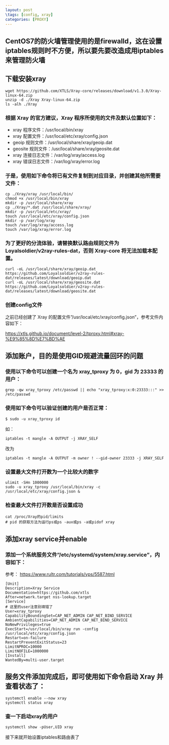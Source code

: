 ```yaml
---
layout: post
\tags: [config, xray]
categories: [PROXY]
---
```



## CentOS7的防火墙管理使用的是firewalld，这在设置iptables规则时不方便，所以要先要改造成用iptables来管理防火墙

## 下载安装xray
```
wget https://github.com/XTLS/Xray-core/releases/download/v1.3.0/Xray-linux-64.zip 
unzip -d ./Xray Xray-linux-64.zip 
ls -alh ./Xray 
```

### 根据 Xray 的官方建议，Xray 程序所使用的文件及默认位置如下： 
* xray 程序文件：/usr/local/bin/xray 
* xray 配置文件：/usr/local/etc/xray/config.json 
* geoip 规则文件：/usr/local/share/xray/geoip.dat 
* geosite 规则文件：/usr/local/share/xray/geosite.dat 
* xray 连接日志文件：/var/log/xray/access.log 
* xray 错误日志文件：/var/log/xray/error.log 
### 于是，使用如下命令将已有文件复制到对应目录，并创建其他所需要文件： 
```
cp ./Xray/xray /usr/local/bin/ 
chmod +x /usr/local/bin/xray 
mkdir -p /usr/local/share/xray 
cp ./Xray/*.dat /usr/local/share/xray/ 
mkdir -p /usr/local/etc/xray/ 
touch /usr/local/etc/xray/config.json 
mkdir -p /var/log/xray 
touch /var/log/xray/access.log 
touch /var/log/xray/error.log 
```
### 为了更好的分流体验，请替换默认路由规则文件为 Loyalsoldier/v2ray-rules-dat，否则 Xray-core 将无法加载本配置。 
```
curl -oL /usr/local/share/xray/geoip.dat https://github.com/Loyalsoldier/v2ray-rules-dat/releases/latest/download/geoip.dat 
curl -oL /usr/local/share/xray/geosite.dat https://github.com/Loyalsoldier/v2ray-rules-dat/releases/latest/download/geosite.dat
```
### 创建config文件

之前已经创建了 Xray 的配置文件”/usr/local/etc/xray/config.json”，参考文件内容如下： 
> 
https://xtls.github.io/document/level-2/tproxy.html#xray-%E9%85%8D%E7%BD%AE

## 添加账户，目的是使用GID规避流量回环的问题
### 使用以下命令可以创建一个名为 xray_tproxy 为 0，gid 为 23333 的用户： 
```
grep -qw xray_tproxy /etc/passwd || echo "xray_tproxy:x:0:23333:::" >> /etc/passwd 
```
### 使用如下命令可以验证创建的用户是否正常： 
```
$ sudo -u xray_tproxy id 
```

如： 
```
iptables -t mangle -A OUTPUT -j XRAY_SELF 
```
改为 
```
iptables -t mangle -A OUTPUT -m owner ! --gid-owner 23333 -j XRAY_SELF 
```
### 设置最大文件打开数为一个比较大的数字
```
ulimit -SHn 1000000 
sudo -u xray_tproxy /usr/local/bin/xray -c /usr/local/etc/xray/config.json & 
```
### 检查最大文件打开数是否设置成功 
```
cat /proc/Xray的pid/limits 
# pid 的获取方法为运行ps或ps -aux或ps -a或pidof xray
```
## 添加xray service并enable
### 添加一个系统服务文件”/etc/systemd/system/xray.service”，内容如下：
参考： https://www.rultr.com/tutorials/vps/5587.html
```
[Unit]
Description=Xray Service
Documentation=https://github.com/xtls
After=network.target nss-lookup.target
[Service]
# 这里的user注意别填错了
User=xray_tproxy
CapabilityBoundingSet=CAP_NET_ADMIN CAP_NET_BIND_SERVICE
AmbientCapabilities=CAP_NET_ADMIN CAP_NET_BIND_SERVICE
NoNewPrivileges=true
ExecStart=/usr/local/bin/xray run -config /usr/local/etc/xray/config.json
Restart=on-failure
RestartPreventExitStatus=23
LimitNPROC=10000
LimitNOFILE=1000000
[Install]
WantedBy=multi-user.target
```
## 服务文件添加完成后，即可使用如下命令启动 Xray 并查看状态了：
```
systemctl enable --now xray
systemctl status xray
```
### 查一下启动xray的用户
```
systemctl show -pUser,UID xray
```
接下来就开始设置iptables和路由表了